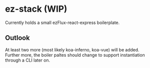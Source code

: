 # ez-stack (WIP)

Currently holds a small ezFlux-react-express boilerplate.

## Outlook

At least two more (most likely koa-inferno, koa-vue) will be added.  
Further more, the boiler paltes should change to support instantiation through a CLI later on.